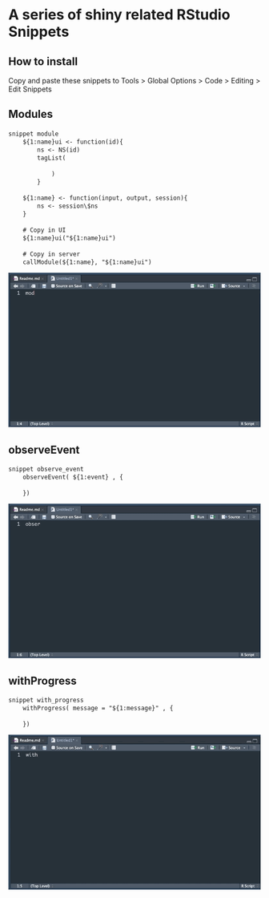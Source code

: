 # A series of shiny related RStudio Snippets 

## How to install 

Copy and paste these snippets to Tools > Global Options > Code > Editing > Edit Snippets

## Modules

```
snippet module
	${1:name}ui <- function(id){
		ns <- NS(id)
		tagList(
		
			)
		}

	${1:name} <- function(input, output, session){
		ns <- session\$ns
	}
	
	# Copy in UI
	${1:name}ui("${1:name}ui")
	
	# Copy in server
	callModule(${1:name}, "${1:name}ui")
```

![](module_snippet.gif)

## observeEvent 

```
snippet observe_event
	observeEvent( ${1:event} , {
	
	})
```

![](observeEvent_snippet.gif)

## withProgress

```
snippet with_progress
	withProgress( message = "${1:message}" , {
	
	})
```

![](with_progress_snippet.gif)